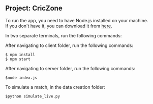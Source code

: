 ## Project: CricZone ##

To run the app, you need to have Node.js installed on your machine. \
If you don't have it, you can download it from [here](https://nodejs.org/en/).

In two separate terminals, run the following commands:

After navigating to client folder, run the following commands:

```
$ npm install
$ npm start
```

After navigating to server folder, run the following commands:

```
$node index.js
```

To simulate a match, in the data creation folder:

```
$python simulate_live.py
```
